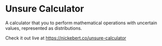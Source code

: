 # Unsure Calculator

A calculator that you to perform mathematical operations with uncertain values, represented as distributions.

Check it out live at https://nickebert.co/unsure-calculator 
